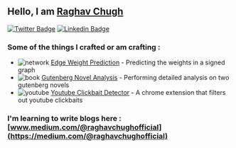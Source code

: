 ## Hello, I am [Raghav Chugh](https://github.com/raghavchugh21)

[![Twitter Badge](https://img.shields.io/badge/-@raghavchugh21-1ca0f1?style=flat-square&labelColor=1ca0f1&logo=twitter&logoColor=white&link=https://twitter.com/raghavchugh21)](https://twitter.com/raghavchugh21)
[![Linkedin Badge](https://img.shields.io/badge/-raghavchugh21-blue?style=flat-square&logo=Linkedin&logoColor=white&link=https://www.linkedin.com/in/raghavchugh21/)](https://www.linkedin.com/in/raghavchugh21/)

<!-- This is taken from https://github.com/maddhruv/npm-statistics -->

### Some of the things I crafted or am crafting :

- ![network](https://user-images.githubusercontent.com/65908705/108063102-bb928a80-7080-11eb-81e3-29a997443354.png) [Edge Weight Prediction](https://github.com/raghavchugh21/Edge-Weight-Prediction) - Predicting the weights in a signed graph
- ![book](https://user-images.githubusercontent.com/65908705/108063097-b9303080-7080-11eb-8e31-ccebf21ad036.png) [Gutenberg Novel Analysis](https://github.com/raghavchugh21/Gutenberg-Novel-Analysis) - Performing detailed analysis on two gutenberg novels
- ![youtube](https://user-images.githubusercontent.com/65908705/108063100-ba615d80-7080-11eb-86b7-5b07dac61c03.png) [Youtube Clickbait Detector](https://github.com/raghavchugh21/extension-bp) - A chrome extension that filters out youtube clickbaits

### I'm learning to write blogs here : [www.medium.com/@raghavchughofficial](https://medium.com/@raghavchughofficial)
